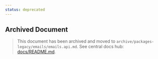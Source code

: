 ```yaml
---
status: deprecated
---
```


## Archived Document

> This document has been archived and moved to `archive/packages-legacy/emails/emails.api.md`.
> See central docs hub: [docs/README.md](../../docs/README.md).
